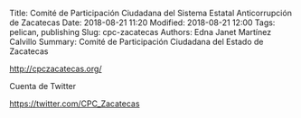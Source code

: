 Title: Comité de Participación Ciudadana del Sistema Estatal Anticorrupción de Zacatecas
Date: 2018-08-21 11:20
Modified: 2018-08-21 12:00
Tags: pelican, publishing
Slug: cpc-zacatecas
Authors: Edna Janet Martínez Calvillo
Summary: Comité de Participación Ciudadana del Estado de Zacatecas

<http://cpczacatecas.org/>

Cuenta de Twitter

<https://twitter.com/CPC_Zacatecas>
 
